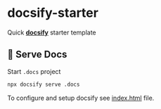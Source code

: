 # docsify-starter

Quick **[docsify](https://docsify.js.org/)** starter template

## 🚀 Serve Docs

Start `.docs` project

```bash
npx docsify serve .docs
```

To configure and setup docsify see [index.html](./.docs/index.html#L20) file.
